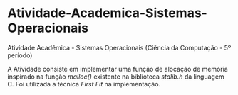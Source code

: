 # Atividade-Academica-Sistemas-Operacionais
Atividade Acadêmica - Sistemas Operacionais (Ciência da Computação - 5º período)

A Atividade consiste em implementar uma função de alocação de memória inspirado na função <i>malloc()</i> existente na biblioteca <i>stdlib.h</i> da linguagem C. Foi utilizada a técnica <i>First Fit</i> na implementação.
